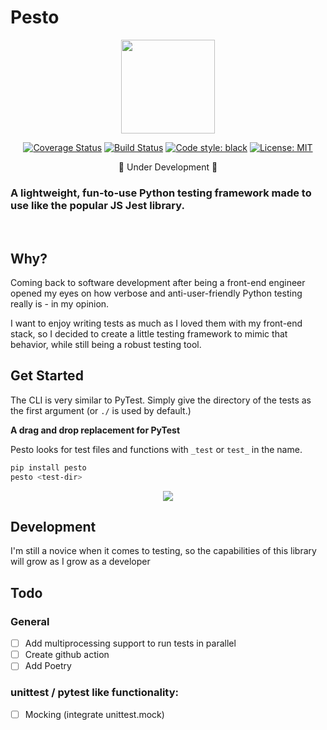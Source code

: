 # Pesto

<p align="center" width="100%">
  <img src="./logo.png" width="150">
</p>

<p align="center" width="100%">
<a href="https://coveralls.io/github/addy999/Pesto"><img alt="Coverage Status" src="https://coveralls.io/repos/github/addy999/Pesto/badge.svg"></a>
<a href="https://travis-ci.com/addy999/Pesto"><img alt="Build Status" src="https://travis-ci.com/addy999/Pest.svg?branch=main"></a>
<a href="https://github.com/psf/black"><img alt="Code style: black" src="https://img.shields.io/badge/code%20style-black-000000.svg"></a>
<a href="https://github.com/psf/black/blob/master/LICENSE"><img alt="License: MIT" src="https://black.readthedocs.io/en/stable/_static/license.svg"></a>
<p align="center" width="100%">🚧 Under Development 🚧</p>
</p>

### A lightweight, fun-to-use Python testing framework made to use like the popular JS Jest library.
<br>


## Why?
Coming back to software development after being a front-end engineer opened my eyes on how verbose and anti-user-friendly Python testing really is - in my opinion.

I want to enjoy writing tests as much as I loved them with my front-end stack, so I decided to create a little testing framework to mimic that behavior, while still being a robust testing tool.

## Get Started

The CLI is very similar to PyTest. Simply give the directory of the tests as the first argument (or `./` is used by default.)

**A drag and drop replacement for PyTest**

Pesto looks for test files and functions with `_test` or `test_` in the name.

```bash
pip install pesto
pesto <test-dir>
```

<p align="center" width="100%">
  <img src="./terminal.gif">
</p>


## Development
I'm still a novice when it comes to testing, so the capabilities of this library will grow as I grow as a developer


## Todo
### General

- [ ] Add multiprocessing support to run tests in parallel
- [ ] Create github action
- [ ] Add Poetry

### unittest / pytest like functionality:
- [ ] Mocking (integrate unittest.mock)
